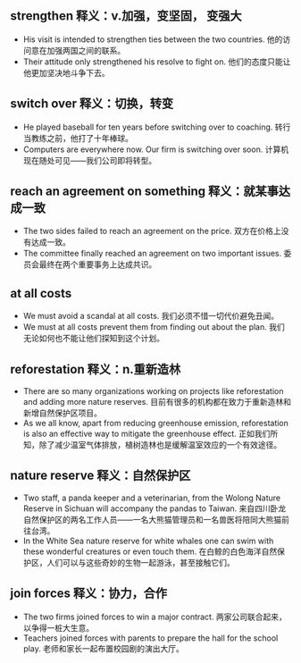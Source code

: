 ## strengthen 释义：v.加强，变坚固， 变强大
* His visit is intended to strengthen ties between the two countries. 他的访问意在加强两国之间的联系。
* Their attitude only strengthened his resolve to fight on. 他们的态度只能让他更加坚决地斗争下去。

## switch over 释义：切换，转变
* He played baseball for ten years before switching over to coaching. 转行当教练之前，他打了十年棒球。
* Computers are everywhere now. Our firm is switching over soon. 计算机现在随处可见——我们公司即将转型。

## reach an agreement on something 释义：就某事达成一致
* The two sides failed to reach an agreement on the price. 双方在价格上没有达成一致。
* The committee finally reached an agreement on two important issues. 委员会最终在两个重要事务上达成共识。

## at all costs 
* We must avoid a scandal at all costs. 我们必须不惜一切代价避免丑闻。
* We must at all costs prevent them from finding out about the plan. 我们无论如何也不能让他们探知到这个计划。

## reforestation 释义：n.重新造林
* There are so many organizations working on projects like reforestation and adding more nature reserves. 目前有很多的机构都在致力于重新造林和新增自然保护区项目。
* As we all know, apart from reducing greenhouse emission, reforestation is also an effective way to mitigate the greenhouse effect. 正如我们所知，除了减少温室气体排放，植树造林也是缓解温室效应的一个有效途径。

## nature reserve 释义：自然保护区
* Two staff, a panda keeper and a veterinarian, from the Wolong Nature Reserve in Sichuan will accompany the pandas to Taiwan. 来自四川卧龙自然保护区的两名工作人员——一名大熊猫管理员和一名兽医将陪同大熊猫前往台湾。
* In the White Sea nature reserve for white whales one can swim with these wonderful creatures or even touch them. 在白鲸的白色海洋自然保护区，人们可以与这些奇妙的生物一起游泳，甚至接触它们。

## join forces 释义：协力，合作
* The two firms joined forces to win a major contract. 两家公司联合起来，以争得一桩大生意。
* Teachers joined forces with parents to prepare the hall for the school play. 老师和家长一起布置校园剧的演出大厅。
